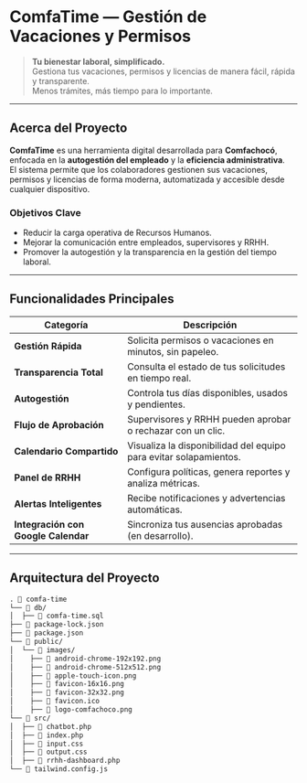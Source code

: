 #  ComfaTime — Gestión de Vacaciones y Permisos

> **Tu bienestar laboral, simplificado.**  
> Gestiona tus vacaciones, permisos y licencias de manera fácil, rápida y transparente.  
> Menos trámites, más tiempo para lo importante.

---

## Acerca del Proyecto

**ComfaTime** es una herramienta digital desarrollada para **Comfachocó**, enfocada en la **autogestión del empleado** y la **eficiencia administrativa**.  
El sistema permite que los colaboradores gestionen sus vacaciones, permisos y licencias de forma moderna, automatizada y accesible desde cualquier dispositivo.

###  Objetivos Clave
- Reducir la carga operativa de Recursos Humanos.  
- Mejorar la comunicación entre empleados, supervisores y RRHH.  
- Promover la autogestión y la transparencia en la gestión del tiempo laboral.  

---

##  Funcionalidades Principales

| Categoría | Descripción |
|------------|--------------|
|  **Gestión Rápida** | Solicita permisos o vacaciones en minutos, sin papeleo. |
|  **Transparencia Total** | Consulta el estado de tus solicitudes en tiempo real. |
|  **Autogestión** | Controla tus días disponibles, usados y pendientes. |
|  **Flujo de Aprobación** | Supervisores y RRHH pueden aprobar o rechazar con un clic. |
|  **Calendario Compartido** | Visualiza la disponibilidad del equipo para evitar solapamientos. |
|  **Panel de RRHH** | Configura políticas, genera reportes y analiza métricas. |
|  **Alertas Inteligentes** | Recibe notificaciones y advertencias automáticas. |
|  **Integración con Google Calendar** | Sincroniza tus ausencias aprobadas (en desarrollo). |

---

##  Arquitectura del Proyecto



```markdown
. 📂 comfa-time
└── 📂 db/
│  ├── 📄 comfa-time.sql
├── 📄 package-lock.json
├── 📄 package.json
└── 📂 public/
│  └── 📂 images/
│    ├── 📄 android-chrome-192x192.png
│    ├── 📄 android-chrome-512x512.png
│    ├── 📄 apple-touch-icon.png
│    ├── 📄 favicon-16x16.png
│    ├── 📄 favicon-32x32.png
│    ├── 📄 favicon.ico
│    ├── 📄 logo-comfachoco.png
└── 📂 src/
│  ├── 📄 chatbot.php
│  ├── 📄 index.php
│  ├── 📄 input.css
│  ├── 📄 output.css
│  ├── 📄 rrhh-dashboard.php
└── 📄 tailwind.config.js
```


